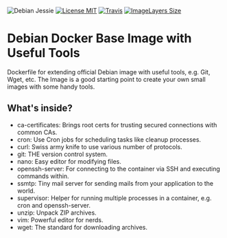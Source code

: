 ![Debian Jessie](https://img.shields.io/badge/Debian-Jessie-brightgreen.svg?style=flat-square) [![License MIT](https://img.shields.io/badge/license-MIT-blue.svg?style=flat-square)](https://opensource.org/licenses/MIT) [![Travis](https://img.shields.io/travis/Servivum/docker-debian.svg?style=flat-square)](https://travis-ci.org/Servivum/docker-debian) [![ImageLayers Size](https://img.shields.io/imagelayers/image-size/servivum/debian/latest.svg?style=flat-square)](https://imagelayers.io/?images=servivum/debian:latest)

# Debian Docker Base Image with Useful Tools

Dockerfile for extending official Debian image with useful tools, e.g. Git, Wget, etc. The Image is a good starting 
point to create your own small images with some handy tools.

## What's inside?

- ca-certificates: Brings root certs for trusting secured connections with common CAs. 
- cron: Use Cron jobs for scheduling tasks like cleanup processes.
- curl: Swiss army knife to use various number of protocols.
- git: THE version control system.
- nano: Easy editor for modifying files.
- openssh-server: For connecting to the container via SSH and executing commands within.
- ssmtp: Tiny mail server for sending mails from your application to the world. 
- supervisor: Helper for running multiple processes in a container, e.g. cron and openssh-server.
- unzip: Unpack ZIP archives.
- vim: Powerful editor for nerds.
- wget: The standard for downloading archives.
